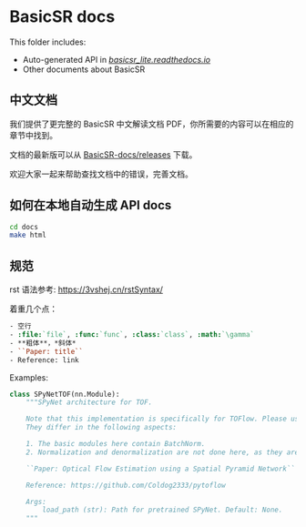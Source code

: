 # BasicSR docs

This folder includes:

- Auto-generated API in [*basicsr_lite.readthedocs.io*](https://basicsr_lite.readthedocs.io/en/latest/#)
- Other documents about BasicSR

## 中文文档

我们提供了更完整的 BasicSR 中文解读文档 PDF，你所需要的内容可以在相应的章节中找到。

文档的最新版可以从 [BasicSR-docs/releases](https://github.com/XPixelGroup/BasicSR-docs/releases) 下载。

欢迎大家一起来帮助查找文档中的错误，完善文档。

## 如何在本地自动生成 API docs

```bash
cd docs
make html
```

## 规范

rst 语法参考: https://3vshej.cn/rstSyntax/

着重几个点：

```rst
- 空行
- :file:`file`, :func:`func`, :class:`class`, :math:`\gamma`
- **粗体**，*斜体*
- ``Paper: title``
- Reference: link
```

Examples:

```python
class SPyNetTOF(nn.Module):
    """SPyNet architecture for TOF.

    Note that this implementation is specifically for TOFlow. Please use :file:`spynet_arch.py` for general use.
    They differ in the following aspects:

    1. The basic modules here contain BatchNorm.
    2. Normalization and denormalization are not done here, as they are done in TOFlow.

    ``Paper: Optical Flow Estimation using a Spatial Pyramid Network``

    Reference: https://github.com/Coldog2333/pytoflow

    Args:
        load_path (str): Path for pretrained SPyNet. Default: None.
    """
```
